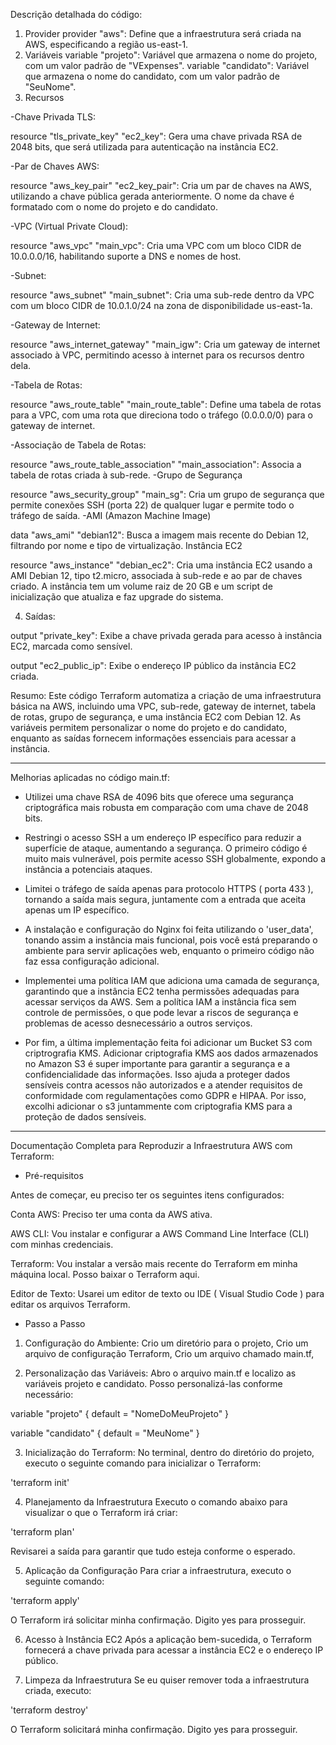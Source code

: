 Descrição detalhada do código:

1. Provider
provider "aws": Define que a infraestrutura será criada na AWS, especificando a região us-east-1.
2. Variáveis
variable "projeto": Variável que armazena o nome do projeto, com um valor padrão de "VExpenses".
variable "candidato": Variável que armazena o nome do candidato, com um valor padrão de "SeuNome".
3. Recursos

-Chave Privada TLS:

resource "tls_private_key" "ec2_key": Gera uma chave privada RSA de 2048 bits, que será utilizada para autenticação na instância EC2.

-Par de Chaves AWS:

resource "aws_key_pair" "ec2_key_pair": Cria um par de chaves na AWS, utilizando a chave pública gerada anteriormente. O nome da chave é formatado com o nome do projeto e do candidato.

-VPC (Virtual Private Cloud):

resource "aws_vpc" "main_vpc": Cria uma VPC com um bloco CIDR de 10.0.0.0/16, habilitando suporte a DNS e nomes de host.

-Subnet:

resource "aws_subnet" "main_subnet": Cria uma sub-rede dentro da VPC com um bloco CIDR de 10.0.1.0/24 na zona de disponibilidade us-east-1a.

-Gateway de Internet:

resource "aws_internet_gateway" "main_igw": Cria um gateway de internet associado à VPC, permitindo acesso à internet para os recursos dentro dela.

-Tabela de Rotas:

resource "aws_route_table" "main_route_table": Define uma tabela de rotas para a VPC, com uma rota que direciona todo o tráfego (0.0.0.0/0) para o gateway de internet.

-Associação de Tabela de Rotas:

resource "aws_route_table_association" "main_association": Associa a tabela de rotas criada à sub-rede.
-Grupo de Segurança

resource "aws_security_group" "main_sg": Cria um grupo de segurança que permite conexões SSH (porta 22) de qualquer lugar e permite todo o tráfego de saída.
-AMI (Amazon Machine Image)

data "aws_ami" "debian12": Busca a imagem mais recente do Debian 12, filtrando por nome e tipo de virtualização.
Instância EC2

resource "aws_instance" "debian_ec2": Cria uma instância EC2 usando a AMI Debian 12, tipo t2.micro, associada à sub-rede e ao par de chaves criado. A instância tem um volume raiz de 20 GB e um script de inicialização que atualiza e faz upgrade do sistema.

4. Saídas:
   
output "private_key": Exibe a chave privada gerada para acesso à instância EC2, marcada como sensível.

output "ec2_public_ip": Exibe o endereço IP público da instância EC2 criada.



Resumo:
Este código Terraform automatiza a criação de uma infraestrutura básica na AWS, incluindo uma VPC, sub-rede, gateway de internet, tabela de rotas, grupo de segurança, e uma instância EC2 com Debian 12. As variáveis permitem personalizar o nome do projeto e do candidato, enquanto as saídas fornecem informações essenciais para acessar a instância.


--------------------------------------------------------------------------------------
Melhorias aplicadas no código main.tf: 

- Utilizei uma chave RSA de 4096 bits que oferece uma segurança criptográfica mais robusta em comparação com uma chave de 2048 bits.

- Restringi o acesso SSH a um endereço IP específico para reduzir a superfície de ataque, aumentando a segurança. O primeiro código é muito mais vulnerável, pois permite acesso SSH globalmente, expondo a instância a potenciais ataques.

- Limitei o tráfego de saída apenas para protocolo HTTPS ( porta 433 ), tornando a saída mais segura, juntamente com a entrada que aceita apenas um IP específico. 

- A instalação e configuração do Nginx foi feita utilizando o 'user_data', tonando assim a instância mais funcional, pois você está preparando o ambiente para servir aplicações web, enquanto o primeiro código não faz essa configuração adicional.

- Implementei uma política IAM  que adiciona uma camada de segurança, garantindo que a instância EC2 tenha permissões adequadas para acessar serviços da AWS. Sem a política IAM a instância fica sem controle de permissões, o que pode levar a riscos de segurança e problemas de acesso desnecessário a outros serviços.

- Por fim, a última implementação feita foi adicionar um Bucket S3 com criptrografia KMS. Adicionar criptografia KMS aos dados armazenados no Amazon S3 é super importante para garantir a segurança e a confidencialidade das informações. Isso ajuda a proteger dados sensíveis contra acessos não autorizados e a atender requisitos de conformidade com regulamentações como GDPR e HIPAA. Por isso, excolhi adicionar o s3 juntammente com criptografia KMS para a proteção de dados sensíveis.

------------------------------------------------------------------------------------------


Documentação Completa para Reproduzir a Infraestrutura AWS com Terraform:

- Pré-requisitos

Antes de começar, eu preciso ter os seguintes itens configurados:

Conta AWS: Preciso ter uma conta da AWS ativa.

AWS CLI: Vou instalar e configurar a AWS Command Line Interface (CLI) com minhas credenciais.

Terraform: Vou instalar a versão mais recente do Terraform em minha máquina local. Posso baixar o Terraform aqui.

Editor de Texto: Usarei um editor de texto ou IDE ( Visual Studio Code ) para editar os arquivos Terraform.

- Passo a Passo
1. Configuração do Ambiente:
Crio um diretório para o projeto,
Crio um arquivo de configuração Terraform,
Crio um arquivo chamado main.tf,

2. Personalização das Variáveis:
Abro o arquivo main.tf e localizo as variáveis projeto e candidato. Posso personalizá-las conforme necessário:
   
variable "projeto" {
  default = "NomeDoMeuProjeto"
}

variable "candidato" {
  default = "MeuNome"
}


3. Inicialização do Terraform:
No terminal, dentro do diretório do projeto, executo o seguinte comando para inicializar o Terraform:

'terraform init'

4. Planejamento da Infraestrutura
Executo o comando abaixo para visualizar o que o Terraform irá criar:

'terraform plan'

Revisarei a saída para garantir que tudo esteja conforme o esperado.

5. Aplicação da Configuração
Para criar a infraestrutura, executo o seguinte comando:

'terraform apply'

O Terraform irá solicitar minha confirmação. Digito yes para prosseguir.

6. Acesso à Instância EC2
Após a aplicação bem-sucedida, o Terraform fornecerá a chave privada para acessar a instância EC2 e o endereço IP público.


7. Limpeza da Infraestrutura
Se eu quiser remover toda a infraestrutura criada, executo:

'terraform destroy'

O Terraform solicitará minha confirmação. Digito yes para prosseguir.





